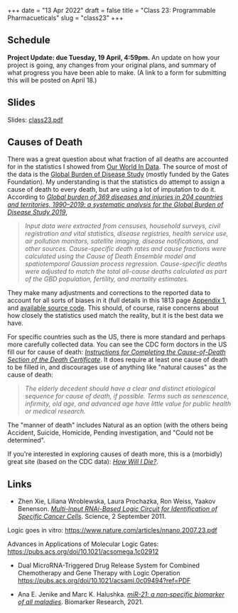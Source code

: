 +++
date = "13 Apr 2022"
draft = false
title = "Class 23: Programmable Pharmacueticals"
slug = "class23"
+++

## Schedule

**Project Update: due Tuesday, 19 April, 4:59pm.** An update on how your project is going, any changes from your original plans, and summary of what progress you have been able to make. (A link to a form for submitting this will be posted on April 18.)

## Slides

Slides: [class23.pdf](https://www.dropbox.com/s/kgxqy4auzj92h7q/csbio-class23.pdf?dl=0)

## Causes of Death

There was a great question about what fraction of all deaths are
accounted for in the statistics I showed from [Our World In
Data](https://ourworldindata.org/causes-of-death). The source of most
of the data is the [Global Burden of Disease
Study](https://www.healthdata.org/gbd/2019) (mostly funded by the
Gates Foundation). My understanding is that the statistics do attempt
to assign a cause of death to every death, but are using a lot of
imputation to do it. According to [_Global burden of 369 diseases and
injuries in 204 countries and territories, 1990–2019: a systematic
analysis for the Global Burden of Disease Study
2019_](https://www.thelancet.com/journals/lancet/article/PIIS0140-6736(20)30925-9/fulltext),

> _Input data were extracted from censuses, household surveys, civil
registration and vital statistics, disease registries, health service
use, air pollution monitors, satellite imaging, disease notifications,
and other sources. Cause-specific death rates and cause fractions were
calculated using the Cause of Death Ensemble model and spatiotemporal
Gaussian process regression. Cause-specific deaths were adjusted to
match the total all-cause deaths calculated as part of the GBD
population, fertility, and mortality estimates._

They make many adjustments and corrections to the reported data to account for all sorts of biases in it (full details in this 1813 page [Appendix 1](https://www.thelancet.com/cms/10.1016/S0140-6736(20)30925-9/attachment/deb36c39-0e91-4057-9594-cc60654cf57f/mmc1.pdf), and [available source code](https://ghdx.healthdata.org/gbd-2019/code).
This should, of course, raise concerns about how closely the statistics used match the reality, but it is the best data we have.

For specific countries such as the US, there is more standard and
perhaps more carefully collected data. You can see the CDC form
doctors in the US fill our for cause of death: [_Instructions for
Completing the Cause-of-Death Section of the Death Certificate_](https://www.cdc.gov/nchs/data/dvs/blue_form.pdf). It does require
at least one cause of death to be filled in, and discourages use of
anything like "natural causes" as the cause of death:

> _The elderly decedent should have a clear and distinct etiological sequence for
cause of death, if possible. Terms such as senescence, infirmity, old
age, and advanced age have little value for public health or medical
research._

The "manner of death" includes Natural as an option (with the others
being Accident, Suicide, Homicide, Pending investigation, and "Could
not be determined".

If you're interested in exploring causes of death more, this is a
(morbidly) great site (based on the CDC data): [_How Will I
Die?_](https://www.lifecontingencies.com/question/3).

## Links

- Zhen Xie, Liliana Wroblewska, Laura Prochazka, Ron Weiss, Yaakov Benenson. [_Multi-Input RNAi-Based Logic Circuit for Identification of Specific Cancer Cells_](docs/xie-rna-logic-2011.pdf). Science, 2 September 2011.

Logic goes in vitro: https://www.nature.com/articles/nnano.2007.23.pdf

Advances in Applications of Molecular Logic Gates:
https://pubs.acs.org/doi/10.1021/acsomega.1c02912

- Dual MicroRNA-Triggered Drug Release System for Combined Chemotherapy and Gene Therapy with Logic Operation
https://pubs.acs.org/doi/10.1021/acsami.0c09494?ref=PDF


- Ana E. Jenike and Marc K. Halushka. [_miR-21: a non‐specific biomarker of all maladies_](https://biomarkerres.biomedcentral.com/track/pdf/10.1186/s40364-021-00272-1.pdf). Biomarker Research, 2021.